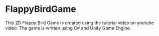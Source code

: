 # FlappyBirdGame
This 2D Flappy Bird Game is created using the tutorial video on youtube video. The game is written using C# and Unity Game Engine.
